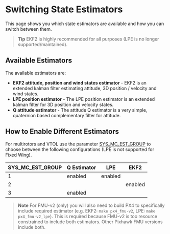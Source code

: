 # Switching State Estimators

This page shows you which state estimators are available and how you can switch between them.

> **Tip** EKF2 is highly recommended for all purposes (LPE is no longer supported/maintained). 

## Available Estimators

The available estimators are:
- **EKF2 attitude, position and wind states estimator** - EKF2 is an extended kalman filter estimating attitude, 3D position / velocity and wind states.
- **LPE position estimator** - The LPE position estimator is an extended kalman filter for 3D position and velocity states.
- **Q attitude estimator** - The attitude Q estimator is a very simple, quaternion based complementary filter for attitude.


## How to Enable Different Estimators

For multirotors and VTOL use the parameter [SYS_MC_EST_GROUP](../advanced/parameter_reference.md#SYS_MC_EST_GROUP) to choose between the following configurations (LPE is not supported for Fixed Wing).

SYS_MC_EST_GROUP | Q Estimator| LPE | EKF2
--- | --- | --- | ---
1 | enabled | enabled |
2 | | | enabled
3 | enabled | |

> **Note** For FMU-v2 (only) you will also need to build PX4 to specifically include required estimator (e.g. EKF2: `make px4_fmu-v2`, LPE: `make px4_fmu-v2_lpe`). 
  This is required because FMU-v2 is too resource constrained to include both estimators. 
  Other Pixhawk FMU versions include both.
